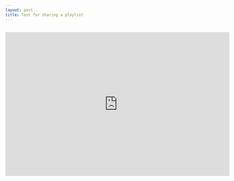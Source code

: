 ```yaml
---
layout: post
title: Test for sharing a playlist
---
```


<br/>

<iframe width="700" height="450" src="https://www.youtube.com/embed/videoseries?list=PLXXpXPC4AGRzs7j7NGwgNec0ecf3O8PSN" frameborder="0" allow="autoplay; encrypted-media" allowfullscreen></iframe>
